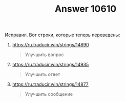﻿---
title: "Answer 10610"
se.owner.user_id: 15479
se.owner.display_name: "Suvitruf - Andrei Apanasik"
se.owner.link: "https://ru.meta.stackoverflow.com/users/15479/suvitruf-andrei-apanasik"
se.answer_id: 10610
se.question_id: 10604
se.post_type: answer
se.score: 2
se.is_accepted: True
---
<p>Исправил. Вот строки, которые теперь переведены:</p>
<ol>
<li><p><a href="https://ru.traducir.win/strings/14890" rel="nofollow noreferrer">https://ru.traducir.win/strings/14890</a></p>
<blockquote>
<p>Улучшить вопрос</p>
</blockquote>
</li>
<li><p><a href="https://ru.traducir.win/strings/14935" rel="nofollow noreferrer">https://ru.traducir.win/strings/14935</a></p>
<blockquote>
<p>Улучшить ответ</p>
</blockquote>
</li>
<li><p><a href="https://ru.traducir.win/strings/14877" rel="nofollow noreferrer">https://ru.traducir.win/strings/14877</a></p>
<blockquote>
<p>Улучшить сообщение</p>
</blockquote>
</li>
</ol>
